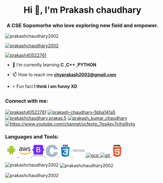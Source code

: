 <h1 align="center">Hi 👋, I'm Prakash chaudhary</h1>
<h3 align="center">A CSE Sopomorhe who love exploring new field and empower.</h3>

<p align="left"> <img src="https://komarev.com/ghpvc/?username=prakashchaudhary2002&label=Profile%20views&color=0e75b6&style=flat" alt="prakashchaudhary2002" /> </p>

<p align="left"> <a href="https://github.com/ryo-ma/github-profile-trophy"><img src="https://github-profile-trophy.vercel.app/?username=prakashchaudhary2002" alt="prakashchaudhary2002" /></a> </p>

<p align="left"> <a href="https://twitter.com/prakash40522761" target="blank"><img src="https://img.shields.io/twitter/follow/prakash40522761?logo=twitter&style=for-the-badge" alt="prakash40522761" /></a> </p>

- 🌱 I’m currently learning **C ,C++ ,PYTHON**

- 📫 How to reach me **chyprakash2002@gmail.com**

- ⚡ Fun fact **I think I am funny XD**

<h3 align="left">Connect with me:</h3>
<p align="left">
<a href="https://twitter.com/prakash40522761" target="blank"><img align="center" src="https://cdn.jsdelivr.net/npm/simple-icons@3.0.1/icons/twitter.svg" alt="prakash40522761" height="30" width="40" /></a>
<a href="https://linkedin.com/in/prakash-chaudhary-5bba141a5" target="blank"><img align="center" src="https://cdn.jsdelivr.net/npm/simple-icons@3.0.1/icons/linkedin.svg" alt="prakash-chaudhary-5bba141a5" height="30" width="40" /></a>
<a href="https://fb.com/prakashchaudhary.prakas.5" target="blank"><img align="center" src="https://cdn.jsdelivr.net/npm/simple-icons@3.0.1/icons/facebook.svg" alt="prakashchaudhary.prakas.5" height="30" width="40" /></a>
<a href="https://instagram.com/prakash_kumar_chaudhary" target="blank"><img align="center" src="https://cdn.jsdelivr.net/npm/simple-icons@3.0.1/icons/instagram.svg" alt="prakash_kumar_chaudhary" height="30" width="40" /></a>
<a href="https://www.youtube.com/c/https://www.youtube.com/channel/ucfextp_7gg4ev7cjhsl9vtg" target="blank"><img align="center" src="https://cdn.jsdelivr.net/npm/simple-icons@3.0.1/icons/youtube.svg" alt="https://www.youtube.com/channel/ucfextp_7gg4ev7cjhsl9vtg" height="30" width="40" /></a>
</p>

<h3 align="left">Languages and Tools:</h3>
<p align="left"> <a href="https://developer.android.com" target="_blank"> <img src="https://raw.githubusercontent.com/devicons/devicon/master/icons/android/android-original-wordmark.svg" alt="android" width="40" height="40"/> </a> <a href="https://aws.amazon.com" target="_blank"> <img src="https://raw.githubusercontent.com/devicons/devicon/master/icons/amazonwebservices/amazonwebservices-original-wordmark.svg" alt="aws" width="40" height="40"/> </a> <a href="https://getbootstrap.com" target="_blank"> <img src="https://raw.githubusercontent.com/devicons/devicon/master/icons/bootstrap/bootstrap-plain-wordmark.svg" alt="bootstrap" width="40" height="40"/> </a> <a href="https://www.cprogramming.com/" target="_blank"> <img src="https://raw.githubusercontent.com/devicons/devicon/master/icons/c/c-original.svg" alt="c" width="40" height="40"/> </a> <a href="https://www.w3schools.com/css/" target="_blank"> <img src="https://raw.githubusercontent.com/devicons/devicon/master/icons/css3/css3-original-wordmark.svg" alt="css3" width="40" height="40"/> </a> <a href="https://expressjs.com" target="_blank"> <img src="https://raw.githubusercontent.com/devicons/devicon/master/icons/express/express-original-wordmark.svg" alt="express" width="40" height="40"/> </a> <a href="https://cloud.google.com" target="_blank"> <img src="https://www.vectorlogo.zone/logos/google_cloud/google_cloud-icon.svg" alt="gcp" width="40" height="40"/> </a> <a href="https://git-scm.com/" target="_blank"> <img src="https://www.vectorlogo.zone/logos/git-scm/git-scm-icon.svg" alt="git" width="40" height="40"/> </a> <a href="https://www.w3.org/html/" target="_blank"> <img src="https://raw.githubusercontent.com/devicons/devicon/master/icons/html5/html5-original-wordmark.svg" alt="html5" width="40" height="40"/> </a> </p>

<p><img align="left" src="https://github-readme-stats.vercel.app/api/top-langs?username=prakashchaudhary2002&show_icons=true&locale=en&layout=compact" alt="prakashchaudhary2002" /></p>

<p>&nbsp;<img align="center" src="https://github-readme-stats.vercel.app/api?username=prakashchaudhary2002&show_icons=true&locale=en" alt="prakashchaudhary2002" /></p>

<p><img align="center" src="https://github-readme-streak-stats.herokuapp.com/?user=prakashchaudhary2002&" alt="prakashchaudhary2002" /></p>
